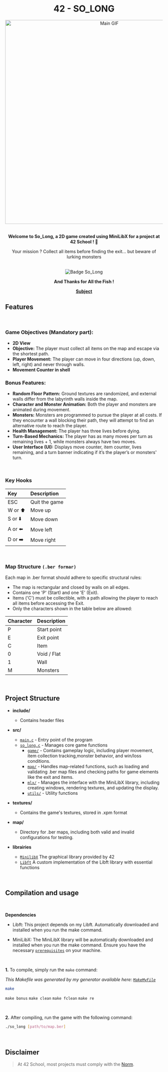 <div align="center">
<h1>42 - SO_LONG</h1>
<img src="textures/screenshots/main.gif" alt="Main GIF" width="650" />

</br>
</br>

<strong>Welcome to So_Long, a 2D game created using MiniLibX for a project at 42 School  ! 🌟</strong>

<p>Your mission ? Collect all items before finding the exit... but beware of lurking monsters<p>

</br>
<img src="https://github.com/ayogun/42-project-badges/blob/main/badges/so_longm.png" alt="Badge So_Long" />

<p><strong>And Thanks for All the Fish !</strong></a></p>
<p><a href="https://github.com/MathysCogne/42_so_long/blob/main/subject/so_long.pdf"><strong>Subject</strong></a></p>

</div>

## Features

</br>

### Game Objectives (Mandatory part):

- **2D View**
- **Objective:** The player must collect all items on the map and escape via the shortest path.
- **Player Movement:** The player can move in four directions (up, down, left, right) and never through walls.
- **Movement Counter in shell** 

### Bonus Features:

- **Random Floor Pattern:** Ground textures are randomized, and external walls differ from the labyrinth walls inside the map.
- **Character and Monster Animation:** Both the player and monsters are animated during movement.
- **Monsters:** Monsters are programmed to pursue the player at all costs. If they encounter a wall blocking their path, they will attempt to find an alternative route to reach the player.
- **Health Management:** The player has three lives before dying.
- **Turn-Based Mechanics:** The player has as many moves per turn as remaining lives + 1, while monsters always have two moves.
- **User Interface (UI):** Displays move counter, item counter, lives remaining, and a turn banner indicating if it’s the player’s or monsters' turn.


</br>

### Key Hooks

| Key     | Description       |
|:--------|:-------------------
| ESC        | Quit the game  |
| W or ⬆️     | Move up        |
| S or ⬇️     | Move down      |
| A or ⬅️     | Move left      |
| D or ➡️     | Move right     |

</br>

### Map Structure `(.ber formar)`

Each map in .ber format should adhere to specific structural rules:
   - The map is rectangular and closed by walls on all edges.
   - Contains one 'P' (Start) and one 'E' (Exit).
   - Items ('C') must be collectible, with a path allowing the player to reach all items before accessing the Exit.
   - Only the characters shown in the table below are allowed:

| Character | Description   |
|:--------|:-----------------
| P       | Start point     |
| E       | Exit point      |
| C       | Item            |
| 0       | Void / Flat     |
| 1       | Wall            |
| M       | Monsters        |


</br>

## Project Structure

- **include/**
  -  Contains header files

- **src/**
   - [`main.c`](./src/main.c) - Entry point of the program
   - [`so_long.c`](./src/so_long.c) - Manages core game functions
      - [`game/`](./src/game/) - Contains gameplay logic, including player movement, item collection tracking,monster behavior, and win/loss conditions.
      - [`map/`](./src/map/) - Handles map-related functions, such as loading and validating .ber map files and checking paths for game elements like the exit and items.
      - [`mlx/`](./src/mlx/) - Manages the interface with the MiniLibX library, including creating windows, rendering textures, and updating the display.
      - [`utils/`](./src/utils/) - Utility functions

- **textures/**
   - Contains the game's textures, stored in .xpm format

- **map/**
   - Directory for .ber maps, including both valid and invalid configurations for testing.

- **librairies**
   -  [`MinilibX`](https://harm-smits.github.io/42docs/libs/minilibx) The graphical library provided by 42
   -  [`Libft`](https://github.com/MathysCogne/MyLibft_GNL_Printf) A custom implementation of the Libft library with essential functions



</br>

## Compilation and usage
</br>

**Dependencies**

- Libft: This project depends on my Libft. Automatically downloaded and installed when you run the make command.

- MiniLibX: The MiniLibX library will be automatically downloaded and installed when you run the make command. Ensure you have the necessary [`prerequisites`](https://harm-smits.github.io/42docs/libs/minilibx/getting_started.html) on your machine.
</br>

**1.** To compile, simply run the `make` command:

*This Makefile was generated by my generator available here: [`MakeMyFile`](https://github.com/MathysCogne/Make_My_File-42)*
```bash
make
```
``make bonus``
``make clean``
``make fclean``
``make re``

</br>

**2.** After compiling, run the game with the following command:

```bash
./so_long [path/to/map.ber]
```

</br>


## Disclaimer
> At 42 School, most projects must comply with the [Norm](https://github.com/42School/norminette/blob/master/pdf/en.norm.pdf).
